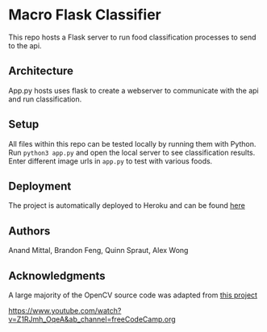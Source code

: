 # Macro Flask Classifier

This repo hosts a Flask server to run food classification processes to send to the api.

## Architecture

App.py hosts uses flask to create a webserver to communicate with the api and run classification.

## Setup

All files within this repo can be tested locally by running them with Python. Run `python3 app.py` and open the local server to see classification results. Enter different image urls in `app.py` to test with various foods.

## Deployment

The project is automatically deployed to Heroku and can be found [here](https://macroclassifier.herokuapp.com/)

## Authors

Anand Mittal, Brandon Feng, Quinn Spraut, Alex Wong

## Acknowledgments

A large majority of the OpenCV source code was adapted from [this project](https://github.com/meghanamreddy/Calorie-estimation-from-food-images-OpenCV)

https://www.youtube.com/watch?v=Z1RJmh_OqeA&ab_channel=freeCodeCamp.org
